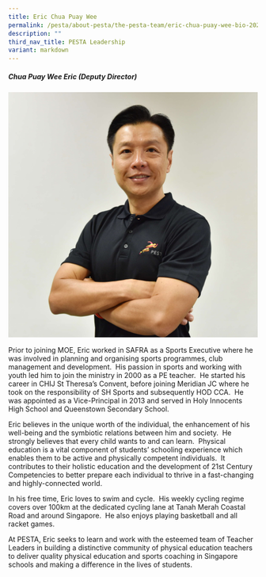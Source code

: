 ```yaml
---
title: Eric Chua Puay Wee
permalink: /pesta/about-pesta/the-pesta-team/eric-chua-puay-wee-bio-2023/
description: ""
third_nav_title: PESTA Leadership
variant: markdown
---
```

##### Chua Puay Wee Eric (Deputy Director)


![](/images/eric%20chua3.JPG)

Prior to joining MOE, Eric worked in SAFRA as a Sports Executive where he was involved in planning and organising sports programmes, club management and development.&nbsp; His passion in sports and working with youth led him to join the ministry in 2000 as a PE teacher.&nbsp; He started his career in CHIJ St Theresa’s Convent, before joining Meridian JC where he took on the responsibility of SH Sports and subsequently HOD CCA.&nbsp; He was appointed as a Vice-Principal in 2013 and served in Holy Innocents High School and Queenstown Secondary School.  

Eric believes in the unique worth of the individual, the enhancement of his well-being and the symbiotic relations between him and society.&nbsp; He strongly believes that every child wants to and can learn.&nbsp; Physical education is a vital component of students’ schooling experience which enables them to be active and physically competent individuals.&nbsp; It contributes to their holistic education and the development of 21st Century Competencies to better prepare each individual to thrive in a fast-changing and highly-connected world.&nbsp;  

In his free time, Eric loves to swim and cycle.&nbsp; His weekly cycling regime covers over 100km at the dedicated cycling lane at Tanah Merah Coastal Road and around Singapore.&nbsp; He also enjoys playing basketball and all racket games.  

At PESTA, Eric seeks to learn and work with the esteemed team of Teacher Leaders in building a distinctive community of physical education teachers to deliver quality physical education and sports coaching in Singapore schools and making a difference in the lives of students.